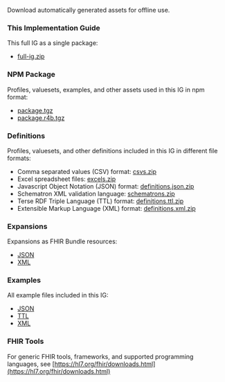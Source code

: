 Download automatically generated assets for offline use.

### This Implementation Guide

This full IG as a single package:
* [full-ig.zip](full-ig.zip)

### NPM Package

Profiles, valuesets, examples, and other assets used in this IG in npm format:
* [package.tgz](package.tgz)
* [package.r4b.tgz](package.r4b.tgz)

### Definitions

Profiles, valuesets, and other definitions included in this IG in different file formats:
* Comma separated values (CSV) format: [csvs.zip](csvs.zip)
* Excel spreadsheet files: [excels.zip](excels.zip)
* Javascript Object Notation (JSON) format: [definitions.json.zip](definitions.json.zip)
* Schematron XML validation language: [schematrons.zip](schematrons.zip)
* Terse RDF Triple Language (TTL) format: [definitions.ttl.zip](definitions.ttl.zip)
* Extensible Markup Language (XML) format: [definitions.xml.zip](definitions.xml.zip)

### Expansions

Expansions as FHIR Bundle resources:
* [JSON](expansions.json.zip)
* [XML](expansions.xml.zip)

### Examples

All example files included in this IG:
* [JSON](examples.json.zip)
* [TTL](examples.ttl.zip)
* [XML](examples.xml.zip)

### FHIR Tools
For generic FHIR tools, frameworks, and supported programming languages, see
[https://hl7.org/fhir/downloads.html](https://hl7.org/fhir/downloads.html)

